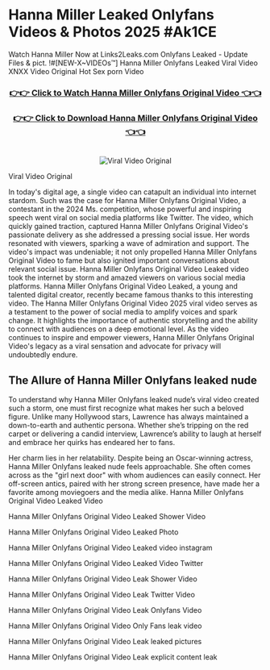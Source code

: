# Hanna Miller Leaked Onlyfans Videos & Photos 2025 #Ak1CE

Watch Hanna Miller Now at Links2Leaks.com Onlyfans Leaked - Update Files & pict. !#[NEW-X~VIDEOs™] Hanna Miller Onlyfans Leaked Viral Video XNXX Video Original Hot Sex porn Video
<br>
<div align="center">
<h3><a href="https://links2leaks.com/hannamiller" rel="nofollow">👉👉 Click to Watch Hanna Miller Onlyfans Original Video 👈👈</a></h3>
<h3><a href="https://links2leaks.com/hannamiller" rel="nofollow">👉👉 Click to Download Hanna Miller Onlyfans Original Video 👈👈</a></h3>
<br>
<a href="https://links2leaks.com/hannamiller" rel="nofollow"><img src="https://i.ibb.co/Gkj2r4b/banner.png" alt="Viral Video Original" style="max-width: 100%; display: inline-block;" data-target="animated-image.originalImage"></a>
</div>

Viral Video Original

In today's digital age, a single video can catapult an individual into internet stardom. Such was the case for Hanna Miller Onlyfans Original Video, a contestant in the 2024 Ms. competition, whose powerful and inspiring speech went viral on social media platforms like Twitter.
The video, which quickly gained traction, captured Hanna Miller Onlyfans Original Video's passionate delivery as she addressed a pressing social issue. Her words resonated with viewers, sparking a wave of admiration and support. The video's impact was undeniable; it not only propelled Hanna Miller Onlyfans Original Video to fame but also ignited important conversations about relevant social issue.
Hanna Miller Onlyfans Original Video Leaked video took the internet by storm and amazed viewers on various social media platforms. Hanna Miller Onlyfans Original Video Leaked, a young and talented digital creator, recently became famous thanks to this interesting video.
The Hanna Miller Onlyfans Original Video 2025 viral video serves as a testament to the power of social media to amplify voices and spark change. It highlights the importance of authentic storytelling and the ability to connect with audiences on a deep emotional level. As the video continues to inspire and empower viewers, Hanna Miller Onlyfans Original Video's legacy as a viral sensation and advocate for privacy will undoubtedly endure.

<h2>The Allure of Hanna Miller Onlyfans leaked nude</h2>


To understand why Hanna Miller Onlyfans leaked nude’s viral video created such a storm, one must first recognize what makes her such a beloved figure. Unlike many Hollywood stars, Lawrence has always maintained a down-to-earth and authentic persona. Whether she’s tripping on the red carpet or delivering a candid interview, Lawrence’s ability to laugh at herself and embrace her quirks has endeared her to fans.

Her charm lies in her relatability. Despite being an Oscar-winning actress, Hanna Miller Onlyfans leaked nude feels approachable. She often comes across as the "girl next door" with whom audiences can easily connect. Her off-screen antics, paired with her strong screen presence, have made her a favorite among moviegoers and the media alike.
Hanna Miller Onlyfans Original Video Leaked Video

Hanna Miller Onlyfans Original Video Leaked Shower Video

Hanna Miller Onlyfans Original Video Leaked Photo

Hanna Miller Onlyfans Original Video Leaked video instagram

Hanna Miller Onlyfans Original Video Leaked Video Twitter

Hanna Miller Onlyfans Original Video Leak Shower Video

Hanna Miller Onlyfans Original Video Leak Twitter Video

Hanna Miller Onlyfans Original Video Leak Onlyfans Video

Hanna Miller Onlyfans Original Video Only Fans leak video

Hanna Miller Onlyfans Original Video Leak leaked pictures

Hanna Miller Onlyfans Original Video Leak explicit content leak